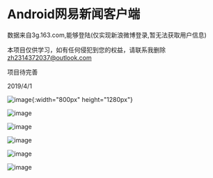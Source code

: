 # Android网易新闻客户端

数据来自3g.163.com,能够登陆(仅实现新浪微博登录,暂无法获取用户信息)

本项目仅供学习，如有任何侵犯到您的权益，请联系我删除 zh2314372037@outlook.com

项目待完善

2019/4/1

![image](/screenshots/dump_4392980716357105148.png){:width="800px" height="1280px"}

![image](/screenshots/dump_5745355037237217558.png)

![image](/screenshots/dump_2003808965248586856.png)

![image](/screenshots/dump_2627261351857894906.png)

![image](/screenshots/dump_2419747356412872658.png)

![image](/screenshots/dump_4728276237277429568.png)
